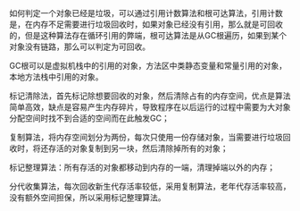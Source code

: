 如何判定一个对象已经是垃圾，可以通过引用计数算法和根可达算法，引用计数是，在内存不足需要进行垃圾回收时，如果对象已经没有引用，那么就是可回收的，但是这种算法存在循环引用的弊端，根可达算法是从GC根遍历，如果到某个对象没有链路，那么可以判定为可回收。

GC根可以是虚拟机栈中的引用的对象，方法区中类静态变量和常量引用的对象，本地方法栈中引用的对象。

标记清除法，首先标记除想要回收的对象，然后清除占有的内存空间，优点是算法简单高效，缺点是容易产生内存碎片，导致程序在以后运行的过程中需要为大对象分配空间时找不到合适的空间而在此触发GC；

复制算法，将内存空间划分为两份，每次只使用一份存储对象，当需要进行垃圾回收时，将还存活的对象复制到另一块，然后清除掉所有的对象；

标记整理算法：所有存活的对象都移动到内存的一端，清理掉端以外的内存；

分代收集算法，每次回收新生代存活率较低，采用复制算法，老年代存活率较高，没有额外空间担保，所以采用标记整理算法。